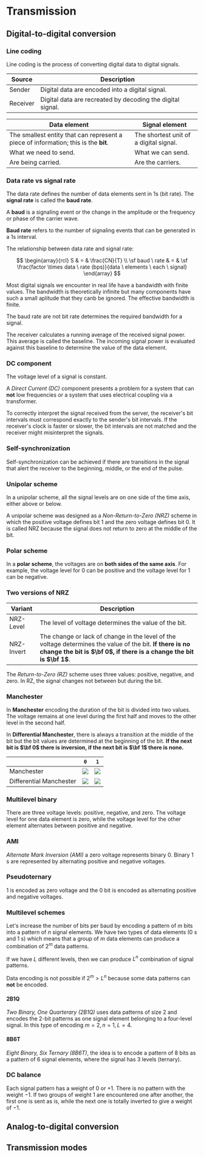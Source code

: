 # Transmission

## Digital-to-digital conversion

### Line coding

Line coding is the process of converting digital data to digital signals.

| Source | Description |
| --- | --- |
| Sender | Digital data are encoded into a digital signal. |
| Receiver | Digital data are recreated by decoding the digital signal. |

| Data element | Signal element |
| --- | --- |
| The smallest entity that can represent a piece of information; this is the **bit**. | The shortest unit of a digital signal. |
| What we need to send. | What we can send. |
| Are being carried. | Are the carriers. |

### Data rate vs signal rate

The data rate defines the number of data elements sent in 1s (bit rate). The
**signal rate** is called the **baud rate**.

A **baud** is a signaling event or the change in the amplitude or the frequency
or phase of the carrier wave.

**Baud rate** refers to the number of signaling events that can be generated in
a 1s interval.

The relationship between data rate and signal rate:

$$
\begin{array}{rcl}
  S & = & \frac{CN}{T} \\
  \sf baud \ rate & = & \sf \frac{factor \times data \ rate (bps)}{data \ elements \ each \ signal}
\end{array}
$$

Most digital signals we encounter in real life have a bandwidth with finite
values. The bandwidth is theoretically infinite but many components have such a
small aplitude that they canb be ignored. The effective bandwidth is finite.

The baud rate are not bit rate determines the required bandwidth for a signal.

The receiver calculates a running average of the received signal power. This
average is called the baseline. The incoming signal power is evaluated against
this baseline to determine the value of the data element.

### DC component

The voltage level of a signal is constant.

A *Direct Current (DC)* component presents a problem for a system that can
**not** low frequencies or a system that uses electrical coupling via a
transformer.

To correctly interpret the signal received from the server, the receiver's bit
intervals must correspond exactly to the sender's bit intervals. If the
receiver's clock is faster or slower, the bit intervals are not matched and the
receiver might misinterpret the signals.

### Self-synchronization

Self-synchronization can be achieved if there are transitions in the signal that
alert the receiver to the beginning, middle, or the end of the pulse.

### Unipolar scheme

In a unipolar scheme, all the signal levels are on one side of the time axis,
either above or below.

A unipolar scheme was designed as a *Non-Return-to-Zero (NRZ)* scheme in which
the positive voltage defines bit $1$ and the zero voltage defines bit $0$. It is
called NRZ because the signal does not return to zero at the middle of the bit.

### Polar scheme

In a **polar scheme**, the voltages are on **both sides of the same axis**. For
example, the voltage level for $0$ can be positive and the voltage level for $1$
can be negative.

### Two versions of NRZ

| Variant | Description |
| --- | --- |
| NRZ-Level | The level of voltage determines the value of the bit. |
| NRZ-Invert | The change or lack of change in the level of the voltage determines the value of the bit. **If there is no change the bit is $\bf 0$, if there is a change the bit is $\bf 1$**. |

The *Return-to-Zero (RZ)* scheme uses three values: positive, negative, and
zero. In RZ, the signal changes not between but during the bit.

### Manchester

In **Manchester** encoding the duration of the bit is divided into two values.
The voltage remains at one level during the first half and moves to the other
level in the second half.

In **Differential Manchester**, there is always a transition at the middle of
the bit but the bit values are determined at the beginning of the bit. **If the
next bit is $\bf 0$ there is inversion, if the next bit is $\bf 1$ there is
none.**

| | `0` | `1` |
| --- | --- | --- |
| Manchester | ![](https://github.com/hendraanggrian/IIT-CS455/raw/assets/lines/encoding_m_0.png) | ![](https://github.com/hendraanggrian/IIT-CS455/raw/assets/lines/encoding_m_1.png) |
| Differential Manchester | ![](https://github.com/hendraanggrian/IIT-CS455/raw/assets/lines/encoding_dm_0.png) | ![](https://github.com/hendraanggrian/IIT-CS455/raw/assets/lines/encoding_dm_1.png) |

### Multilevel binary

There are three voltage levels: positive, negative, and zero. The voltage level
for one data element is zero, while the voltage level for the other element
alternates between positive and negative.

### AMI

*Alternate Mark Inversion (AMI)* a zero voltage represents binary $0$.
Binary $1$ s are represented by alternating positive and negative voltages.

### Pseudoternary

$1$ is encoded as zero voltage and the $0$ bit is encoded as alternating
positive and negative voltages.

### Multilevel schemes

Let's increase the number of bits per baud by encoding a pattern of $m$ bits
into a pattern of $n$ signal elements. We have two types of data elements
($0$ s and $1$ s) which means that a group of $m$ data elements can produce a
combination of $2^m$ data patterns.

If we have $L$ different levels, then we can produce $L^n$ combination of
signal patterns.

Data encoding is not possible if $2^m > L^n$ because some data patterns can
**not** be encoded.

#### 2B1Q

*Two Binary, One Quarterary (2B1Q)* uses data patterns of size $2$ and encodes
the $2$-bit patterns as one signal element belonging to a four-level signal. In
this type of encoding $m=2, n=1, L=4$.

#### 8B6T

*Eight Binary, Six Ternary (8B6T)*, the idea is to encode a pattern of $8$ bits
as a pattern of $6$ signal elements, where the signal has $3$ levels (ternary).

### DC balance

Each signal pattern has a weight of $0$ or $+1$. There is no pattern with the
weight $-1$. If two groups of weight $1$ are encountered one after another, the
first one is sent as is, while the next one is totally inverted to give a weight
of $-1$.

## Analog-to-digital conversion

## Transmission modes

